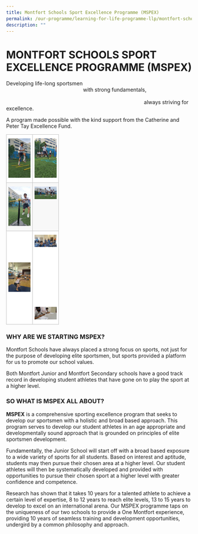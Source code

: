 ```yaml
---
title: Montfort Schools Sport Excellence Programme (MSPEX)
permalink: /our-programme/learning-for-life-programme-llp/montfort-schools-sport-excellence-programme-mspex/
description: ""
---
```

# **MONTFORT SCHOOLS SPORT EXCELLENCE PROGRAMME (MSPEX)**

Developing life-long sportsmen  
                                                     with strong fundamentals,                                                                    
                                                                                               always striving for excellence.  
																																															 
A program made possible with the kind support from the Catherine and Peter Tay Excellence Fund.


<table style="border-collapse:collapse;border-spacing:0" class="tg"><thead><tr><th style="background-color:#FFF;border-color:#c0c0c0;border-style:solid;border-width:1px;color:#222;font-family:Arial, sans-serif;font-size:14px;font-weight:bold;overflow:hidden;padding:10px 5px;text-align:center;vertical-align:top;word-break:normal"><img src="/images/field%202.jpg" alt="field 2.jpg" width="60"></th><th style="background-color:#FFF;border-color:#c0c0c0;border-style:solid;border-width:1px;color:#222;font-family:Arial, sans-serif;font-size:14px;font-weight:bold;overflow:hidden;padding:10px 5px;text-align:center;vertical-align:top;word-break:normal"><img src="/images/field.jpg" alt="field.jpg" width="60"></th></tr></thead><tbody><tr><td style="background-color:#F8F8F8;border-color:#c0c0c0;border-style:solid;border-width:1px;color:#222;font-family:Arial, sans-serif;font-size:14px;overflow:hidden;padding:10px 5px;text-align:center;vertical-align:top;word-break:normal"><img src="/images/softball.jpg" alt="softball.jpg" width="60"></td><td style="background-color:#F8F8F8;border-color:#c0c0c0;border-style:solid;border-width:1px;color:#222;font-family:Arial, sans-serif;font-size:14px;overflow:hidden;padding:10px 5px;text-align:center;vertical-align:top;word-break:normal"><img src="/images/football.jpg" alt="football.jpg" width="60"></td></tr><tr><td style="background-color:#FFF;border-color:#c0c0c0;border-style:solid;border-width:1px;color:#222;font-family:Arial, sans-serif;font-size:14px;overflow:hidden;padding:10px 5px;text-align:center;vertical-align:middle;word-break:normal"><span style="color:#222;background-color:#FFF"> </span><img src="/images/gym.jpg" alt="gym.jpg" width="60"></td><td style="background-color:#FFF;border-color:#c0c0c0;border-style:solid;border-width:1px;color:#222;font-family:Arial, sans-serif;font-size:14px;overflow:hidden;padding:10px 5px;text-align:center;vertical-align:middle;word-break:normal"><span style="color:#222;background-color:#FFF"> </span><img src="/images/MJS_fitness.jpg" alt="MJS_fitness.jpg" width="60"><br><br><br><br><br><br><br><br><br><br><br><img src="/images/MJS%20mental%20concentration.jpg" alt="MJS mental concentration.jpg" width="60"></td></tr></tbody></table>


### WHY ARE WE STARTING MSPEX?

Montfort Schools have always placed a strong focus on sports, not just for the purpose of developing elite sportsmen, but sports provided a platform for us to promote our school values.  
  
Both Montfort Junior and Montfort Secondary schools have a good track record in developing student athletes that have gone on to play the sport at a higher level.  

### SO WHAT IS MSPEX ALL ABOUT?

**MSPEX** is a comprehensive sporting excellence program that seeks to develop our sportsmen with a holistic and broad based approach. This program serves to develop our student athletes in an age appropriate and developmentally sound approach that is grounded on principles of elite sportsmen development.  
  
Fundamentally, the Junior School will start off with a broad based exposure to a wide variety of sports for all students. Based on interest and aptitude, students may then pursue their chosen area at a higher level. Our student athletes will then be systematically developed and provided with opportunities to pursue their chosen sport at a higher level with greater confidence and competence.    
  
Research has shown that it takes 10 years for a talented athlete to achieve a certain level of expertise, 8 to 12 years to reach elite levels, 13 to 15 years to develop to excel on an international arena. Our MSPEX programme taps on the uniqueness of our two schools to provide a One Montfort experience, providing 10 years of seamless training and development opportunities, undergird by a common philosophy and approach.